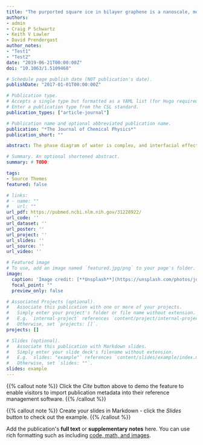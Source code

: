 ```yaml
---
title: "The purported square ice in bilayer graphene is a nanoscale, monolayer object"
authors:
- admin
- Craig P Schwartz
- Keith V Lawler 
- David Prendergast
author_notes:
- "Test1"
- "Test2"
date: "2019-06-21T00:00:00Z"
doi: "10.1063/1.5109468"

# Schedule page publish date (NOT publication's date).
publishDate: "2017-01-01T00:00:00Z"

# Publication type.
# Accepts a single type but formatted as a YAML list (for Hugo requirements).
# Enter a publication type from the CSL standard.
publication_types: ["article-journal"]

# Publication name and optional abbreviated publication name.
publication: "*The Journal of Chemical Physics*"
publication_short: ""

abstract: The phase diagram of water is complex, and interfacial effects can stabilize unusual structures at the nanoscale. Here, we employ bond order accelerated molecular dynamics simulations to show that upon encapsulation within bilayer graphene, water can spontaneously adopt a two-dimensional (monomolecular) layer of "square ice" at ambient conditions, instead of an encapsulated water droplet. Free energy calculations show that this motif is thermodynamically stable up to diameters of approximately 15 nm due to enhanced hydrogen bonding and favorable binding to the graphene sheets. Entropic losses due to solidification and reduced graphene-graphene binding enthalpy are opposing thermodynamic forces that conspire to limit the maximum size, but modification of any of these thermodynamic factors should change the range of stability. Simulated core-level spectroscopy reveals unambiguous orientation dependent signatures of square ice that should be discernable in experiments.

# Summary. An optional shortened abstract.
summary: # TODO:

tags:
- Source Themes
featured: false

# links:
# - name: ""
#   url: ""
url_pdf: https://pubmed.ncbi.nlm.nih.gov/31228922/
url_code: ''
url_dataset: ''
url_poster: ''
url_project: ''
url_slides: ''
url_source: ''
url_video: ''

# Featured image
# To use, add an image named `featured.jpg/png` to your page's folder. 
image:
  caption: 'Image credit: [**Unsplash**](https://unsplash.com/photos/jdD8gXaTZsc)'
  focal_point: ""
  preview_only: false

# Associated Projects (optional).
#   Associate this publication with one or more of your projects.
#   Simply enter your project's folder or file name without extension.
#   E.g. `internal-project` references `content/project/internal-project/index.md`.
#   Otherwise, set `projects: []`.
projects: []

# Slides (optional).
#   Associate this publication with Markdown slides.
#   Simply enter your slide deck's filename without extension.
#   E.g. `slides: "example"` references `content/slides/example/index.md`.
#   Otherwise, set `slides: ""`.
slides: example
---
```


{{% callout note %}}
Click the *Cite* button above to demo the feature to enable visitors to import publication metadata into their reference management software.
{{% /callout %}}

{{% callout note %}}
Create your slides in Markdown - click the *Slides* button to check out the example.
{{% /callout %}}

Add the publication's **full text** or **supplementary notes** here. You can use rich formatting such as including [code, math, and images](https://docs.hugoblox.com/content/writing-markdown-latex/).

